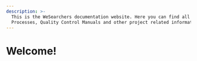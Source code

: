 ```yaml
---
description: >-
  This is the WeSearchers documentation website. Here you can find all of our
  Processes, Quality Control Manuals and other project related information.
---
```


# Welcome!



